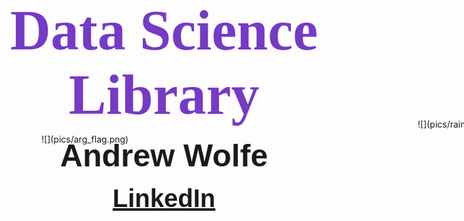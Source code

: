 <h1 id="library">Data Science Library</h1>

<br>

<h1 id="name">Andrew Wolfe</h1>

<br>

<h1 id="linkedin"><a href="https://www.linkedin.com/in/akwolfe/" target="_blank">LinkedIn</a></h1>


<div class="flag">
  ![](pics/arg_flag.png)
</div>

<div class="rain">
  ![](pics/rain.png)
</div>




<style>
@import url('https://fonts.googleapis.com/css?family=Bitter');
@import url('https://fonts.googleapis.com/css?family=Fjalla+One');
@import url('https://fonts.googleapis.com/css?family=Nanum+Gothic');
#library{
margin: auto;
text-align: center;
font-size: 90px;
color: #753AC6;
font-family: 'Bitter', serif;
}
#name {
margin: auto;
text-align: center;
font-size: 50px;
font-family: 'Fjalla One', sans-serif;
}
#linkedin{
margin: auto;
text-align: center;
font-size: 40px;
font-family: 'Nanum Gothic', sans-serif;
color: #0077B5
}
.flag{
height: 200px;
width: 200px;
margin-top: -9em;
margin-left: 4em;
}
.rain{
height: 300px;
width: 300px;
margin-top: -16em;
margin-left: 47em;
}
</style>